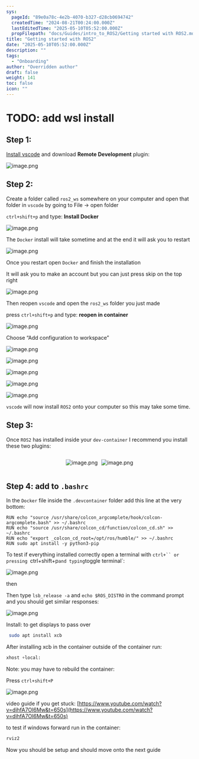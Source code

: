 ```yaml
---
sys:
  pageId: "89e0a78c-4e2b-4070-b327-d28cb0694742"
  createdTime: "2024-08-21T00:24:00.000Z"
  lastEditedTime: "2025-05-10T05:52:00.000Z"
  propFilepath: "docs/Guides/intro_to_ROS2/Getting started with ROS2.md"
title: "Getting started with ROS2"
date: "2025-05-10T05:52:00.000Z"
description: ""
tags:
  - "Onboarding"
author: "Overridden author"
draft: false
weight: 141
toc: false
icon: ""
---
```


# TODO: add wsl install

## Step 1:

[Install vscode](https://code.visualstudio.com/download) and download **Remote Development** plugin:

![image.png](https://prod-files-secure.s3.us-west-2.amazonaws.com/d518164a-d88e-44d1-a4ee-3adb3bd8bce0/efb52993-1881-4a40-b95e-6f020334f022/image.png?X-Amz-Algorithm=AWS4-HMAC-SHA256&X-Amz-Content-Sha256=UNSIGNED-PAYLOAD&X-Amz-Credential=ASIAZI2LB466YZY5RTWB%2F20250618%2Fus-west-2%2Fs3%2Faws4_request&X-Amz-Date=20250618T190709Z&X-Amz-Expires=3600&X-Amz-Security-Token=IQoJb3JpZ2luX2VjEKr%2F%2F%2F%2F%2F%2F%2F%2F%2F%2FwEaCXVzLXdlc3QtMiJHMEUCIDzkWK3UgfP17NWVr372eIf2a5Uh%2BRlyqbXDAzGX75VdAiEA6SO149MfKwXjriWLOS5IhcQeLkkpEcA9UnDhooG9GC8qiAQIk%2F%2F%2F%2F%2F%2F%2F%2F%2F%2F%2FARAAGgw2Mzc0MjMxODM4MDUiDI%2BxxNjkU%2B4ItiutxircA0%2FiK%2F6p%2FEN0dbMmZ286ltKVdXEtMThnKszPJ6i7aPWRy1qvtg%2FwEe51B1BCMGNzkDYB9thIMr8JoyXCPinboyMMVZW6JP0B6yyz4wWThzONecNdUYiDmMzGHzXpxXyQN%2Btv88pXHzBkCYAKndVZrj8ws7tF%2BM%2FE%2FtsZ6yxYTcKNpz5xCfcrIqEEB4Z687Rhs6z4%2B4zlGwRbdMBQwcA4289%2F7uIagN1MqGcmwOr1wufV%2B4DBh99V8MUE4DdM9%2F1GeJRwkH1fpp6rTzZ8fjsLg0dghzzdom7jL%2BLSFdXVqfacUKaei5gzPNi40HTOD7Sz4cHlGT0MmujTsxJZtkpp9ePYzfINH51k7JetNIphMLSrqZr99TvuGVWdOV3T8LoIk4IeaWDrzjcSzKNIcUEtqcv08Nmc1iHJ25QcIPMjtepgZkUX%2FsAK%2Fw27Ts7sKZZIwXeTxsiWDPP5YH%2FDlhB%2BJ0uwfEEYdl3iKbOFQsDEFhVywcLa9G3w%2FFzBZ7vTwqfqMYZPlKlcnN%2F7HaQEC1jda4jSnJBeSS9l0UFTTkRVVMLAD%2F0G83NF%2F%2FhkGwOxteBCtULMDawakJ4ZEwOoMgIGiSu8dwabWTXCYxGIRoOFEwfdWMS1mcdymtdCLLfOMNf7y8IGOqUBJAeRJA5IkI%2BYfPpDMXIgzk%2BwGxK2SkCpC%2F%2BRJJLKwF899XOOp7YcLi25YhN%2FUfGVppJ1hzNbtxZz%2BDb98OYdLaX%2FzEHLd30WtHcjuxEBnXzqmRQbPDs7iqkkeYBPCOWNzcW5lVkiWpSgRZ%2FrxXtk8rJ%2B4k28Q61NX7Y16Ny563jyBb7pl2BewyXY1DQvC6vbcPMTT3PhItV5GlYGxffmq7KtkCUD&X-Amz-Signature=da086b7077cd619b213cdc0df9ee64413545aa34de8cdf285bf0cf9d52de835a&X-Amz-SignedHeaders=host&x-amz-checksum-mode=ENABLED&x-id=GetObject)

## Step 2:

Create a folder called `ros2_ws` somewhere on your computer and open that folder in `vscode` by going to File → open folder 

`ctrl+shift+p` and type: **Install Docker**

![image.png](https://prod-files-secure.s3.us-west-2.amazonaws.com/d518164a-d88e-44d1-a4ee-3adb3bd8bce0/2269dc0e-1cd5-47ff-bceb-c04ad9b2eab0/image.png?X-Amz-Algorithm=AWS4-HMAC-SHA256&X-Amz-Content-Sha256=UNSIGNED-PAYLOAD&X-Amz-Credential=ASIAZI2LB466YZY5RTWB%2F20250618%2Fus-west-2%2Fs3%2Faws4_request&X-Amz-Date=20250618T190709Z&X-Amz-Expires=3600&X-Amz-Security-Token=IQoJb3JpZ2luX2VjEKr%2F%2F%2F%2F%2F%2F%2F%2F%2F%2FwEaCXVzLXdlc3QtMiJHMEUCIDzkWK3UgfP17NWVr372eIf2a5Uh%2BRlyqbXDAzGX75VdAiEA6SO149MfKwXjriWLOS5IhcQeLkkpEcA9UnDhooG9GC8qiAQIk%2F%2F%2F%2F%2F%2F%2F%2F%2F%2F%2FARAAGgw2Mzc0MjMxODM4MDUiDI%2BxxNjkU%2B4ItiutxircA0%2FiK%2F6p%2FEN0dbMmZ286ltKVdXEtMThnKszPJ6i7aPWRy1qvtg%2FwEe51B1BCMGNzkDYB9thIMr8JoyXCPinboyMMVZW6JP0B6yyz4wWThzONecNdUYiDmMzGHzXpxXyQN%2Btv88pXHzBkCYAKndVZrj8ws7tF%2BM%2FE%2FtsZ6yxYTcKNpz5xCfcrIqEEB4Z687Rhs6z4%2B4zlGwRbdMBQwcA4289%2F7uIagN1MqGcmwOr1wufV%2B4DBh99V8MUE4DdM9%2F1GeJRwkH1fpp6rTzZ8fjsLg0dghzzdom7jL%2BLSFdXVqfacUKaei5gzPNi40HTOD7Sz4cHlGT0MmujTsxJZtkpp9ePYzfINH51k7JetNIphMLSrqZr99TvuGVWdOV3T8LoIk4IeaWDrzjcSzKNIcUEtqcv08Nmc1iHJ25QcIPMjtepgZkUX%2FsAK%2Fw27Ts7sKZZIwXeTxsiWDPP5YH%2FDlhB%2BJ0uwfEEYdl3iKbOFQsDEFhVywcLa9G3w%2FFzBZ7vTwqfqMYZPlKlcnN%2F7HaQEC1jda4jSnJBeSS9l0UFTTkRVVMLAD%2F0G83NF%2F%2FhkGwOxteBCtULMDawakJ4ZEwOoMgIGiSu8dwabWTXCYxGIRoOFEwfdWMS1mcdymtdCLLfOMNf7y8IGOqUBJAeRJA5IkI%2BYfPpDMXIgzk%2BwGxK2SkCpC%2F%2BRJJLKwF899XOOp7YcLi25YhN%2FUfGVppJ1hzNbtxZz%2BDb98OYdLaX%2FzEHLd30WtHcjuxEBnXzqmRQbPDs7iqkkeYBPCOWNzcW5lVkiWpSgRZ%2FrxXtk8rJ%2B4k28Q61NX7Y16Ny563jyBb7pl2BewyXY1DQvC6vbcPMTT3PhItV5GlYGxffmq7KtkCUD&X-Amz-Signature=671e7e66dab424dc01911c944fefcbaa0ac231b8445fc49da5fc31d7b15b0fff&X-Amz-SignedHeaders=host&x-amz-checksum-mode=ENABLED&x-id=GetObject)

The `Docker` install will take sometime and at the end it will ask you to restart

![image.png](https://prod-files-secure.s3.us-west-2.amazonaws.com/d518164a-d88e-44d1-a4ee-3adb3bd8bce0/ed233f78-be33-4b1f-b89c-9c346c0e961e/image.png?X-Amz-Algorithm=AWS4-HMAC-SHA256&X-Amz-Content-Sha256=UNSIGNED-PAYLOAD&X-Amz-Credential=ASIAZI2LB466YZY5RTWB%2F20250618%2Fus-west-2%2Fs3%2Faws4_request&X-Amz-Date=20250618T190709Z&X-Amz-Expires=3600&X-Amz-Security-Token=IQoJb3JpZ2luX2VjEKr%2F%2F%2F%2F%2F%2F%2F%2F%2F%2FwEaCXVzLXdlc3QtMiJHMEUCIDzkWK3UgfP17NWVr372eIf2a5Uh%2BRlyqbXDAzGX75VdAiEA6SO149MfKwXjriWLOS5IhcQeLkkpEcA9UnDhooG9GC8qiAQIk%2F%2F%2F%2F%2F%2F%2F%2F%2F%2F%2FARAAGgw2Mzc0MjMxODM4MDUiDI%2BxxNjkU%2B4ItiutxircA0%2FiK%2F6p%2FEN0dbMmZ286ltKVdXEtMThnKszPJ6i7aPWRy1qvtg%2FwEe51B1BCMGNzkDYB9thIMr8JoyXCPinboyMMVZW6JP0B6yyz4wWThzONecNdUYiDmMzGHzXpxXyQN%2Btv88pXHzBkCYAKndVZrj8ws7tF%2BM%2FE%2FtsZ6yxYTcKNpz5xCfcrIqEEB4Z687Rhs6z4%2B4zlGwRbdMBQwcA4289%2F7uIagN1MqGcmwOr1wufV%2B4DBh99V8MUE4DdM9%2F1GeJRwkH1fpp6rTzZ8fjsLg0dghzzdom7jL%2BLSFdXVqfacUKaei5gzPNi40HTOD7Sz4cHlGT0MmujTsxJZtkpp9ePYzfINH51k7JetNIphMLSrqZr99TvuGVWdOV3T8LoIk4IeaWDrzjcSzKNIcUEtqcv08Nmc1iHJ25QcIPMjtepgZkUX%2FsAK%2Fw27Ts7sKZZIwXeTxsiWDPP5YH%2FDlhB%2BJ0uwfEEYdl3iKbOFQsDEFhVywcLa9G3w%2FFzBZ7vTwqfqMYZPlKlcnN%2F7HaQEC1jda4jSnJBeSS9l0UFTTkRVVMLAD%2F0G83NF%2F%2FhkGwOxteBCtULMDawakJ4ZEwOoMgIGiSu8dwabWTXCYxGIRoOFEwfdWMS1mcdymtdCLLfOMNf7y8IGOqUBJAeRJA5IkI%2BYfPpDMXIgzk%2BwGxK2SkCpC%2F%2BRJJLKwF899XOOp7YcLi25YhN%2FUfGVppJ1hzNbtxZz%2BDb98OYdLaX%2FzEHLd30WtHcjuxEBnXzqmRQbPDs7iqkkeYBPCOWNzcW5lVkiWpSgRZ%2FrxXtk8rJ%2B4k28Q61NX7Y16Ny563jyBb7pl2BewyXY1DQvC6vbcPMTT3PhItV5GlYGxffmq7KtkCUD&X-Amz-Signature=d428f936e4c1df57aad08dbdac57e8ea899a8868801e0d175fee11c089f86512&X-Amz-SignedHeaders=host&x-amz-checksum-mode=ENABLED&x-id=GetObject)

Once you restart open `Docker` and finish the installation

It will ask you to make an account but you can just press skip on the top right

![image.png](https://prod-files-secure.s3.us-west-2.amazonaws.com/d518164a-d88e-44d1-a4ee-3adb3bd8bce0/21010ad9-1659-4fd9-9f59-9932a09b2a3d/image.png?X-Amz-Algorithm=AWS4-HMAC-SHA256&X-Amz-Content-Sha256=UNSIGNED-PAYLOAD&X-Amz-Credential=ASIAZI2LB466YZY5RTWB%2F20250618%2Fus-west-2%2Fs3%2Faws4_request&X-Amz-Date=20250618T190709Z&X-Amz-Expires=3600&X-Amz-Security-Token=IQoJb3JpZ2luX2VjEKr%2F%2F%2F%2F%2F%2F%2F%2F%2F%2FwEaCXVzLXdlc3QtMiJHMEUCIDzkWK3UgfP17NWVr372eIf2a5Uh%2BRlyqbXDAzGX75VdAiEA6SO149MfKwXjriWLOS5IhcQeLkkpEcA9UnDhooG9GC8qiAQIk%2F%2F%2F%2F%2F%2F%2F%2F%2F%2F%2FARAAGgw2Mzc0MjMxODM4MDUiDI%2BxxNjkU%2B4ItiutxircA0%2FiK%2F6p%2FEN0dbMmZ286ltKVdXEtMThnKszPJ6i7aPWRy1qvtg%2FwEe51B1BCMGNzkDYB9thIMr8JoyXCPinboyMMVZW6JP0B6yyz4wWThzONecNdUYiDmMzGHzXpxXyQN%2Btv88pXHzBkCYAKndVZrj8ws7tF%2BM%2FE%2FtsZ6yxYTcKNpz5xCfcrIqEEB4Z687Rhs6z4%2B4zlGwRbdMBQwcA4289%2F7uIagN1MqGcmwOr1wufV%2B4DBh99V8MUE4DdM9%2F1GeJRwkH1fpp6rTzZ8fjsLg0dghzzdom7jL%2BLSFdXVqfacUKaei5gzPNi40HTOD7Sz4cHlGT0MmujTsxJZtkpp9ePYzfINH51k7JetNIphMLSrqZr99TvuGVWdOV3T8LoIk4IeaWDrzjcSzKNIcUEtqcv08Nmc1iHJ25QcIPMjtepgZkUX%2FsAK%2Fw27Ts7sKZZIwXeTxsiWDPP5YH%2FDlhB%2BJ0uwfEEYdl3iKbOFQsDEFhVywcLa9G3w%2FFzBZ7vTwqfqMYZPlKlcnN%2F7HaQEC1jda4jSnJBeSS9l0UFTTkRVVMLAD%2F0G83NF%2F%2FhkGwOxteBCtULMDawakJ4ZEwOoMgIGiSu8dwabWTXCYxGIRoOFEwfdWMS1mcdymtdCLLfOMNf7y8IGOqUBJAeRJA5IkI%2BYfPpDMXIgzk%2BwGxK2SkCpC%2F%2BRJJLKwF899XOOp7YcLi25YhN%2FUfGVppJ1hzNbtxZz%2BDb98OYdLaX%2FzEHLd30WtHcjuxEBnXzqmRQbPDs7iqkkeYBPCOWNzcW5lVkiWpSgRZ%2FrxXtk8rJ%2B4k28Q61NX7Y16Ny563jyBb7pl2BewyXY1DQvC6vbcPMTT3PhItV5GlYGxffmq7KtkCUD&X-Amz-Signature=fcb52e1d72497ff77de750f3cd4c713bea3e0cca9564a4da961300047580233c&X-Amz-SignedHeaders=host&x-amz-checksum-mode=ENABLED&x-id=GetObject)

Then reopen `vscode` and open the `ros2_ws` folder you just made

press `ctrl+shift+p` and type: **reopen in container**

![image.png](https://prod-files-secure.s3.us-west-2.amazonaws.com/d518164a-d88e-44d1-a4ee-3adb3bd8bce0/4e93b8c2-41ad-488c-8095-c74205196118/image.png?X-Amz-Algorithm=AWS4-HMAC-SHA256&X-Amz-Content-Sha256=UNSIGNED-PAYLOAD&X-Amz-Credential=ASIAZI2LB466YZY5RTWB%2F20250618%2Fus-west-2%2Fs3%2Faws4_request&X-Amz-Date=20250618T190709Z&X-Amz-Expires=3600&X-Amz-Security-Token=IQoJb3JpZ2luX2VjEKr%2F%2F%2F%2F%2F%2F%2F%2F%2F%2FwEaCXVzLXdlc3QtMiJHMEUCIDzkWK3UgfP17NWVr372eIf2a5Uh%2BRlyqbXDAzGX75VdAiEA6SO149MfKwXjriWLOS5IhcQeLkkpEcA9UnDhooG9GC8qiAQIk%2F%2F%2F%2F%2F%2F%2F%2F%2F%2F%2FARAAGgw2Mzc0MjMxODM4MDUiDI%2BxxNjkU%2B4ItiutxircA0%2FiK%2F6p%2FEN0dbMmZ286ltKVdXEtMThnKszPJ6i7aPWRy1qvtg%2FwEe51B1BCMGNzkDYB9thIMr8JoyXCPinboyMMVZW6JP0B6yyz4wWThzONecNdUYiDmMzGHzXpxXyQN%2Btv88pXHzBkCYAKndVZrj8ws7tF%2BM%2FE%2FtsZ6yxYTcKNpz5xCfcrIqEEB4Z687Rhs6z4%2B4zlGwRbdMBQwcA4289%2F7uIagN1MqGcmwOr1wufV%2B4DBh99V8MUE4DdM9%2F1GeJRwkH1fpp6rTzZ8fjsLg0dghzzdom7jL%2BLSFdXVqfacUKaei5gzPNi40HTOD7Sz4cHlGT0MmujTsxJZtkpp9ePYzfINH51k7JetNIphMLSrqZr99TvuGVWdOV3T8LoIk4IeaWDrzjcSzKNIcUEtqcv08Nmc1iHJ25QcIPMjtepgZkUX%2FsAK%2Fw27Ts7sKZZIwXeTxsiWDPP5YH%2FDlhB%2BJ0uwfEEYdl3iKbOFQsDEFhVywcLa9G3w%2FFzBZ7vTwqfqMYZPlKlcnN%2F7HaQEC1jda4jSnJBeSS9l0UFTTkRVVMLAD%2F0G83NF%2F%2FhkGwOxteBCtULMDawakJ4ZEwOoMgIGiSu8dwabWTXCYxGIRoOFEwfdWMS1mcdymtdCLLfOMNf7y8IGOqUBJAeRJA5IkI%2BYfPpDMXIgzk%2BwGxK2SkCpC%2F%2BRJJLKwF899XOOp7YcLi25YhN%2FUfGVppJ1hzNbtxZz%2BDb98OYdLaX%2FzEHLd30WtHcjuxEBnXzqmRQbPDs7iqkkeYBPCOWNzcW5lVkiWpSgRZ%2FrxXtk8rJ%2B4k28Q61NX7Y16Ny563jyBb7pl2BewyXY1DQvC6vbcPMTT3PhItV5GlYGxffmq7KtkCUD&X-Amz-Signature=91187b2a8fbb4d233418e2476c81430c6ec35556736f142ad9295459e41eccb1&X-Amz-SignedHeaders=host&x-amz-checksum-mode=ENABLED&x-id=GetObject)

Choose “Add configuration to workspace”

![image.png](https://prod-files-secure.s3.us-west-2.amazonaws.com/d518164a-d88e-44d1-a4ee-3adb3bd8bce0/9560b282-5060-4989-ba37-97e7b2c22476/image.png?X-Amz-Algorithm=AWS4-HMAC-SHA256&X-Amz-Content-Sha256=UNSIGNED-PAYLOAD&X-Amz-Credential=ASIAZI2LB466YZY5RTWB%2F20250618%2Fus-west-2%2Fs3%2Faws4_request&X-Amz-Date=20250618T190709Z&X-Amz-Expires=3600&X-Amz-Security-Token=IQoJb3JpZ2luX2VjEKr%2F%2F%2F%2F%2F%2F%2F%2F%2F%2FwEaCXVzLXdlc3QtMiJHMEUCIDzkWK3UgfP17NWVr372eIf2a5Uh%2BRlyqbXDAzGX75VdAiEA6SO149MfKwXjriWLOS5IhcQeLkkpEcA9UnDhooG9GC8qiAQIk%2F%2F%2F%2F%2F%2F%2F%2F%2F%2F%2FARAAGgw2Mzc0MjMxODM4MDUiDI%2BxxNjkU%2B4ItiutxircA0%2FiK%2F6p%2FEN0dbMmZ286ltKVdXEtMThnKszPJ6i7aPWRy1qvtg%2FwEe51B1BCMGNzkDYB9thIMr8JoyXCPinboyMMVZW6JP0B6yyz4wWThzONecNdUYiDmMzGHzXpxXyQN%2Btv88pXHzBkCYAKndVZrj8ws7tF%2BM%2FE%2FtsZ6yxYTcKNpz5xCfcrIqEEB4Z687Rhs6z4%2B4zlGwRbdMBQwcA4289%2F7uIagN1MqGcmwOr1wufV%2B4DBh99V8MUE4DdM9%2F1GeJRwkH1fpp6rTzZ8fjsLg0dghzzdom7jL%2BLSFdXVqfacUKaei5gzPNi40HTOD7Sz4cHlGT0MmujTsxJZtkpp9ePYzfINH51k7JetNIphMLSrqZr99TvuGVWdOV3T8LoIk4IeaWDrzjcSzKNIcUEtqcv08Nmc1iHJ25QcIPMjtepgZkUX%2FsAK%2Fw27Ts7sKZZIwXeTxsiWDPP5YH%2FDlhB%2BJ0uwfEEYdl3iKbOFQsDEFhVywcLa9G3w%2FFzBZ7vTwqfqMYZPlKlcnN%2F7HaQEC1jda4jSnJBeSS9l0UFTTkRVVMLAD%2F0G83NF%2F%2FhkGwOxteBCtULMDawakJ4ZEwOoMgIGiSu8dwabWTXCYxGIRoOFEwfdWMS1mcdymtdCLLfOMNf7y8IGOqUBJAeRJA5IkI%2BYfPpDMXIgzk%2BwGxK2SkCpC%2F%2BRJJLKwF899XOOp7YcLi25YhN%2FUfGVppJ1hzNbtxZz%2BDb98OYdLaX%2FzEHLd30WtHcjuxEBnXzqmRQbPDs7iqkkeYBPCOWNzcW5lVkiWpSgRZ%2FrxXtk8rJ%2B4k28Q61NX7Y16Ny563jyBb7pl2BewyXY1DQvC6vbcPMTT3PhItV5GlYGxffmq7KtkCUD&X-Amz-Signature=6b51a1c242c0ed9ce473e0db027c4ac61e9834a1787202b3843c3ee8928d689a&X-Amz-SignedHeaders=host&x-amz-checksum-mode=ENABLED&x-id=GetObject)

![image.png](https://prod-files-secure.s3.us-west-2.amazonaws.com/d518164a-d88e-44d1-a4ee-3adb3bd8bce0/2ee63f81-886b-48e8-a553-dc6e5eac99e4/image.png?X-Amz-Algorithm=AWS4-HMAC-SHA256&X-Amz-Content-Sha256=UNSIGNED-PAYLOAD&X-Amz-Credential=ASIAZI2LB466YZY5RTWB%2F20250618%2Fus-west-2%2Fs3%2Faws4_request&X-Amz-Date=20250618T190709Z&X-Amz-Expires=3600&X-Amz-Security-Token=IQoJb3JpZ2luX2VjEKr%2F%2F%2F%2F%2F%2F%2F%2F%2F%2FwEaCXVzLXdlc3QtMiJHMEUCIDzkWK3UgfP17NWVr372eIf2a5Uh%2BRlyqbXDAzGX75VdAiEA6SO149MfKwXjriWLOS5IhcQeLkkpEcA9UnDhooG9GC8qiAQIk%2F%2F%2F%2F%2F%2F%2F%2F%2F%2F%2FARAAGgw2Mzc0MjMxODM4MDUiDI%2BxxNjkU%2B4ItiutxircA0%2FiK%2F6p%2FEN0dbMmZ286ltKVdXEtMThnKszPJ6i7aPWRy1qvtg%2FwEe51B1BCMGNzkDYB9thIMr8JoyXCPinboyMMVZW6JP0B6yyz4wWThzONecNdUYiDmMzGHzXpxXyQN%2Btv88pXHzBkCYAKndVZrj8ws7tF%2BM%2FE%2FtsZ6yxYTcKNpz5xCfcrIqEEB4Z687Rhs6z4%2B4zlGwRbdMBQwcA4289%2F7uIagN1MqGcmwOr1wufV%2B4DBh99V8MUE4DdM9%2F1GeJRwkH1fpp6rTzZ8fjsLg0dghzzdom7jL%2BLSFdXVqfacUKaei5gzPNi40HTOD7Sz4cHlGT0MmujTsxJZtkpp9ePYzfINH51k7JetNIphMLSrqZr99TvuGVWdOV3T8LoIk4IeaWDrzjcSzKNIcUEtqcv08Nmc1iHJ25QcIPMjtepgZkUX%2FsAK%2Fw27Ts7sKZZIwXeTxsiWDPP5YH%2FDlhB%2BJ0uwfEEYdl3iKbOFQsDEFhVywcLa9G3w%2FFzBZ7vTwqfqMYZPlKlcnN%2F7HaQEC1jda4jSnJBeSS9l0UFTTkRVVMLAD%2F0G83NF%2F%2FhkGwOxteBCtULMDawakJ4ZEwOoMgIGiSu8dwabWTXCYxGIRoOFEwfdWMS1mcdymtdCLLfOMNf7y8IGOqUBJAeRJA5IkI%2BYfPpDMXIgzk%2BwGxK2SkCpC%2F%2BRJJLKwF899XOOp7YcLi25YhN%2FUfGVppJ1hzNbtxZz%2BDb98OYdLaX%2FzEHLd30WtHcjuxEBnXzqmRQbPDs7iqkkeYBPCOWNzcW5lVkiWpSgRZ%2FrxXtk8rJ%2B4k28Q61NX7Y16Ny563jyBb7pl2BewyXY1DQvC6vbcPMTT3PhItV5GlYGxffmq7KtkCUD&X-Amz-Signature=d3003bd344a0e27e08c5ab208197090b72a3a8d5286fb9af82b76ba3e1dcd06d&X-Amz-SignedHeaders=host&x-amz-checksum-mode=ENABLED&x-id=GetObject)

![image.png](https://prod-files-secure.s3.us-west-2.amazonaws.com/d518164a-d88e-44d1-a4ee-3adb3bd8bce0/ae1580b2-b048-407e-aed9-b584224a7a04/image.png?X-Amz-Algorithm=AWS4-HMAC-SHA256&X-Amz-Content-Sha256=UNSIGNED-PAYLOAD&X-Amz-Credential=ASIAZI2LB466YZY5RTWB%2F20250618%2Fus-west-2%2Fs3%2Faws4_request&X-Amz-Date=20250618T190709Z&X-Amz-Expires=3600&X-Amz-Security-Token=IQoJb3JpZ2luX2VjEKr%2F%2F%2F%2F%2F%2F%2F%2F%2F%2FwEaCXVzLXdlc3QtMiJHMEUCIDzkWK3UgfP17NWVr372eIf2a5Uh%2BRlyqbXDAzGX75VdAiEA6SO149MfKwXjriWLOS5IhcQeLkkpEcA9UnDhooG9GC8qiAQIk%2F%2F%2F%2F%2F%2F%2F%2F%2F%2F%2FARAAGgw2Mzc0MjMxODM4MDUiDI%2BxxNjkU%2B4ItiutxircA0%2FiK%2F6p%2FEN0dbMmZ286ltKVdXEtMThnKszPJ6i7aPWRy1qvtg%2FwEe51B1BCMGNzkDYB9thIMr8JoyXCPinboyMMVZW6JP0B6yyz4wWThzONecNdUYiDmMzGHzXpxXyQN%2Btv88pXHzBkCYAKndVZrj8ws7tF%2BM%2FE%2FtsZ6yxYTcKNpz5xCfcrIqEEB4Z687Rhs6z4%2B4zlGwRbdMBQwcA4289%2F7uIagN1MqGcmwOr1wufV%2B4DBh99V8MUE4DdM9%2F1GeJRwkH1fpp6rTzZ8fjsLg0dghzzdom7jL%2BLSFdXVqfacUKaei5gzPNi40HTOD7Sz4cHlGT0MmujTsxJZtkpp9ePYzfINH51k7JetNIphMLSrqZr99TvuGVWdOV3T8LoIk4IeaWDrzjcSzKNIcUEtqcv08Nmc1iHJ25QcIPMjtepgZkUX%2FsAK%2Fw27Ts7sKZZIwXeTxsiWDPP5YH%2FDlhB%2BJ0uwfEEYdl3iKbOFQsDEFhVywcLa9G3w%2FFzBZ7vTwqfqMYZPlKlcnN%2F7HaQEC1jda4jSnJBeSS9l0UFTTkRVVMLAD%2F0G83NF%2F%2FhkGwOxteBCtULMDawakJ4ZEwOoMgIGiSu8dwabWTXCYxGIRoOFEwfdWMS1mcdymtdCLLfOMNf7y8IGOqUBJAeRJA5IkI%2BYfPpDMXIgzk%2BwGxK2SkCpC%2F%2BRJJLKwF899XOOp7YcLi25YhN%2FUfGVppJ1hzNbtxZz%2BDb98OYdLaX%2FzEHLd30WtHcjuxEBnXzqmRQbPDs7iqkkeYBPCOWNzcW5lVkiWpSgRZ%2FrxXtk8rJ%2B4k28Q61NX7Y16Ny563jyBb7pl2BewyXY1DQvC6vbcPMTT3PhItV5GlYGxffmq7KtkCUD&X-Amz-Signature=cf7ebdf364b9748da107e385e0619f91177c9f9013005ada7156535245e5866b&X-Amz-SignedHeaders=host&x-amz-checksum-mode=ENABLED&x-id=GetObject)

![image.png](https://prod-files-secure.s3.us-west-2.amazonaws.com/d518164a-d88e-44d1-a4ee-3adb3bd8bce0/53255b28-f75e-430f-b9e3-c0ac8577e42b/image.png?X-Amz-Algorithm=AWS4-HMAC-SHA256&X-Amz-Content-Sha256=UNSIGNED-PAYLOAD&X-Amz-Credential=ASIAZI2LB466YZY5RTWB%2F20250618%2Fus-west-2%2Fs3%2Faws4_request&X-Amz-Date=20250618T190709Z&X-Amz-Expires=3600&X-Amz-Security-Token=IQoJb3JpZ2luX2VjEKr%2F%2F%2F%2F%2F%2F%2F%2F%2F%2FwEaCXVzLXdlc3QtMiJHMEUCIDzkWK3UgfP17NWVr372eIf2a5Uh%2BRlyqbXDAzGX75VdAiEA6SO149MfKwXjriWLOS5IhcQeLkkpEcA9UnDhooG9GC8qiAQIk%2F%2F%2F%2F%2F%2F%2F%2F%2F%2F%2FARAAGgw2Mzc0MjMxODM4MDUiDI%2BxxNjkU%2B4ItiutxircA0%2FiK%2F6p%2FEN0dbMmZ286ltKVdXEtMThnKszPJ6i7aPWRy1qvtg%2FwEe51B1BCMGNzkDYB9thIMr8JoyXCPinboyMMVZW6JP0B6yyz4wWThzONecNdUYiDmMzGHzXpxXyQN%2Btv88pXHzBkCYAKndVZrj8ws7tF%2BM%2FE%2FtsZ6yxYTcKNpz5xCfcrIqEEB4Z687Rhs6z4%2B4zlGwRbdMBQwcA4289%2F7uIagN1MqGcmwOr1wufV%2B4DBh99V8MUE4DdM9%2F1GeJRwkH1fpp6rTzZ8fjsLg0dghzzdom7jL%2BLSFdXVqfacUKaei5gzPNi40HTOD7Sz4cHlGT0MmujTsxJZtkpp9ePYzfINH51k7JetNIphMLSrqZr99TvuGVWdOV3T8LoIk4IeaWDrzjcSzKNIcUEtqcv08Nmc1iHJ25QcIPMjtepgZkUX%2FsAK%2Fw27Ts7sKZZIwXeTxsiWDPP5YH%2FDlhB%2BJ0uwfEEYdl3iKbOFQsDEFhVywcLa9G3w%2FFzBZ7vTwqfqMYZPlKlcnN%2F7HaQEC1jda4jSnJBeSS9l0UFTTkRVVMLAD%2F0G83NF%2F%2FhkGwOxteBCtULMDawakJ4ZEwOoMgIGiSu8dwabWTXCYxGIRoOFEwfdWMS1mcdymtdCLLfOMNf7y8IGOqUBJAeRJA5IkI%2BYfPpDMXIgzk%2BwGxK2SkCpC%2F%2BRJJLKwF899XOOp7YcLi25YhN%2FUfGVppJ1hzNbtxZz%2BDb98OYdLaX%2FzEHLd30WtHcjuxEBnXzqmRQbPDs7iqkkeYBPCOWNzcW5lVkiWpSgRZ%2FrxXtk8rJ%2B4k28Q61NX7Y16Ny563jyBb7pl2BewyXY1DQvC6vbcPMTT3PhItV5GlYGxffmq7KtkCUD&X-Amz-Signature=b6b46b8affcec3bca5274eaac21637be1773fd73c2e5e47bdfd8ee9db8f0e163&X-Amz-SignedHeaders=host&x-amz-checksum-mode=ENABLED&x-id=GetObject)

![image.png](https://prod-files-secure.s3.us-west-2.amazonaws.com/d518164a-d88e-44d1-a4ee-3adb3bd8bce0/7c562767-5af9-4ffb-97d1-327bcdf4ee00/image.png?X-Amz-Algorithm=AWS4-HMAC-SHA256&X-Amz-Content-Sha256=UNSIGNED-PAYLOAD&X-Amz-Credential=ASIAZI2LB466YZY5RTWB%2F20250618%2Fus-west-2%2Fs3%2Faws4_request&X-Amz-Date=20250618T190709Z&X-Amz-Expires=3600&X-Amz-Security-Token=IQoJb3JpZ2luX2VjEKr%2F%2F%2F%2F%2F%2F%2F%2F%2F%2FwEaCXVzLXdlc3QtMiJHMEUCIDzkWK3UgfP17NWVr372eIf2a5Uh%2BRlyqbXDAzGX75VdAiEA6SO149MfKwXjriWLOS5IhcQeLkkpEcA9UnDhooG9GC8qiAQIk%2F%2F%2F%2F%2F%2F%2F%2F%2F%2F%2FARAAGgw2Mzc0MjMxODM4MDUiDI%2BxxNjkU%2B4ItiutxircA0%2FiK%2F6p%2FEN0dbMmZ286ltKVdXEtMThnKszPJ6i7aPWRy1qvtg%2FwEe51B1BCMGNzkDYB9thIMr8JoyXCPinboyMMVZW6JP0B6yyz4wWThzONecNdUYiDmMzGHzXpxXyQN%2Btv88pXHzBkCYAKndVZrj8ws7tF%2BM%2FE%2FtsZ6yxYTcKNpz5xCfcrIqEEB4Z687Rhs6z4%2B4zlGwRbdMBQwcA4289%2F7uIagN1MqGcmwOr1wufV%2B4DBh99V8MUE4DdM9%2F1GeJRwkH1fpp6rTzZ8fjsLg0dghzzdom7jL%2BLSFdXVqfacUKaei5gzPNi40HTOD7Sz4cHlGT0MmujTsxJZtkpp9ePYzfINH51k7JetNIphMLSrqZr99TvuGVWdOV3T8LoIk4IeaWDrzjcSzKNIcUEtqcv08Nmc1iHJ25QcIPMjtepgZkUX%2FsAK%2Fw27Ts7sKZZIwXeTxsiWDPP5YH%2FDlhB%2BJ0uwfEEYdl3iKbOFQsDEFhVywcLa9G3w%2FFzBZ7vTwqfqMYZPlKlcnN%2F7HaQEC1jda4jSnJBeSS9l0UFTTkRVVMLAD%2F0G83NF%2F%2FhkGwOxteBCtULMDawakJ4ZEwOoMgIGiSu8dwabWTXCYxGIRoOFEwfdWMS1mcdymtdCLLfOMNf7y8IGOqUBJAeRJA5IkI%2BYfPpDMXIgzk%2BwGxK2SkCpC%2F%2BRJJLKwF899XOOp7YcLi25YhN%2FUfGVppJ1hzNbtxZz%2BDb98OYdLaX%2FzEHLd30WtHcjuxEBnXzqmRQbPDs7iqkkeYBPCOWNzcW5lVkiWpSgRZ%2FrxXtk8rJ%2B4k28Q61NX7Y16Ny563jyBb7pl2BewyXY1DQvC6vbcPMTT3PhItV5GlYGxffmq7KtkCUD&X-Amz-Signature=fe7db49aa21181b13d6a60b5bc91b35a763c07b38e3e96f619b262b823cfd24a&X-Amz-SignedHeaders=host&x-amz-checksum-mode=ENABLED&x-id=GetObject)

`vscode` will now install `ROS2` onto your computer so this may take some time.

## Step 3:

Once `ROS2` has installed inside your `dev-container` I recommend you install these two plugins:

<div style="display: flex;flex-direction: row; column-gap:10px; max-width: 630px;justify-content: center;">
<div>

![image.png](https://prod-files-secure.s3.us-west-2.amazonaws.com/d518164a-d88e-44d1-a4ee-3adb3bd8bce0/3fc3d550-5a54-4ba1-ba6b-faa01cdb7369/image.png?X-Amz-Algorithm=AWS4-HMAC-SHA256&X-Amz-Content-Sha256=UNSIGNED-PAYLOAD&X-Amz-Credential=ASIAZI2LB4665J6RQT4T%2F20250618%2Fus-west-2%2Fs3%2Faws4_request&X-Amz-Date=20250618T190713Z&X-Amz-Expires=3600&X-Amz-Security-Token=IQoJb3JpZ2luX2VjEKr%2F%2F%2F%2F%2F%2F%2F%2F%2F%2FwEaCXVzLXdlc3QtMiJHMEUCIHyueAGBq0m1diEWuoobzx62AyzRjsQVb5Q2UJjKvl49AiEA2K1ukQPNq%2FTxoCnFnuacWoJmPakqGZFCpmWAJ03ORwQqiAQIk%2F%2F%2F%2F%2F%2F%2F%2F%2F%2F%2FARAAGgw2Mzc0MjMxODM4MDUiDM2k9zePeM2%2FXfkFnCrcA%2FbnMX0IW1qsP1msGaiE0SEYp0FsaDjazW9Vys7QPXmf9r9TYwhQS000rsGC07f1xSAAnHTwcOfWodUqHvsraPu8z%2B7fRQju1rnx8ZEr82Y4vR1HyIng6d%2BAMLLnplg4YMfuLxbPT0QMHT93x01yPxXPxv%2FC9eX97MDXOl7dIGFS0yWfIWwe%2B3fFM9c4g%2FinWW81AiNYP%2FmPW%2Bo%2BoBIl6uARHABVnIMzjMV8nvtRgfIuV0s0UitwkA8If7V6lBqlPX8kbtZiaUuO6Lw%2BKa%2FfFdaDw6xN5jY53yb4lsFIp1Dq9F5umh%2F4SJ5MpRrTD6gtUu%2BlPII2SoAv6XLGPileHvgXZsv%2B87ampg3Rdhar9yQNsjzDTKQ0h6umlZ4578dj%2BcoyJR3YHGpttNsZJgE355z8o7vr8xBtkJ2K4VguIjybzGNyj7gcTC%2FYp%2BaEu7f2jgBiZtG%2B%2Fonbj8ALMuBEk8LSCHjYjcSRup9R7Ru63nav2EAEnSx3kNVKWDJ4d8%2FBOLvhLSoKbZIPD5qvznZIDZUSHCPUGv3WxMSZ2VSh3me8%2FnmXMX7OlswwyRJoPyAoUZKRJ7f43FEcckkjrXuw%2BdaC10RhlW4wkbQQK0qk9s6HtHRDr08wKAVwVkdIMKv8y8IGOqUB%2BxGE5vXE3NnfMK2azasNSdcw2ao6lXHGim%2BwN3glIuHhYwab8myk7kE86Yu62THoOUmSVb4RKpqPaZqyLDQ%2F%2BPlYQEPGA1uoyHCRgk0gqLg%2FWYHxZdsSExOQpHVvNmRzDPuB8Q7FRcBY%2FmGlQvrIwsz6Y4BJJAj1GbRIZrPF7%2FVvxZ1gz6UoPpRjWAgn7Kp%2BMEeQ%2FE4O%2BOSsreDSW3m7jAFEPI4B&X-Amz-Signature=930b08aead044423adaac0f53412913cfb05e5e410045944bc782f5c19136cb6&X-Amz-SignedHeaders=host&x-amz-checksum-mode=ENABLED&x-id=GetObject)

</div>
<div>

![image.png](https://prod-files-secure.s3.us-west-2.amazonaws.com/d518164a-d88e-44d1-a4ee-3adb3bd8bce0/d994cc66-13c2-4093-a5a3-f84cf4601a82/image.png?X-Amz-Algorithm=AWS4-HMAC-SHA256&X-Amz-Content-Sha256=UNSIGNED-PAYLOAD&X-Amz-Credential=ASIAZI2LB466VF4NX7LO%2F20250618%2Fus-west-2%2Fs3%2Faws4_request&X-Amz-Date=20250618T190714Z&X-Amz-Expires=3600&X-Amz-Security-Token=IQoJb3JpZ2luX2VjEKr%2F%2F%2F%2F%2F%2F%2F%2F%2F%2FwEaCXVzLXdlc3QtMiJGMEQCIC6ojiottX1mR%2BrDtBMG953Ma3Zrf3XOsEvM6nqBLOhDAiBr2SX%2BNFrbqFC3Bmfvus6%2BMzPzGOsC3paqWvIMsu3WFCqIBAiT%2F%2F%2F%2F%2F%2F%2F%2F%2F%2F8BEAAaDDYzNzQyMzE4MzgwNSIM%2FNa0CmVbHb87DvouKtwDPDXNRhkRCHLDgBiHNeQq0i6mgc7GRRHg2TWpv1F3ADqfwjaeOZTORjhiscAvfaAy4DwWfoSlNh0ELcchdO%2B4NjiEBJ6%2BSHRF%2FMlG2QRxrQmYI6Xlse%2Ffqo82DqMN%2F9hEIRxK0q2rdxmXOYGI11fIgW2EM4G9J4Dg2%2Bb02qR7axGbvH9XflnXlX2faW8BHM88gf5I9zp3S%2Fmtr26eVQQY2TKmKwW0%2FQkWAmoPU9dFc55YtT%2Fy67MknnB%2BrFY3oZ9eiwOIWuV1tl7E7Mng7L0DOpqAMHjjeYQzholNfmgF%2Fcc4M8AoOujEtcEwjskNvxzoiULTQmscu%2FLPMjiOV8%2BeOlEXJ9XgmmVWl1mhvCNzRis89vfc2VnMqq0Cdy2tN71s8LtKPogVMT2Z38V%2Fvo%2FyKeQX2OZwbg4VlyRTRJaGcEL2g0FHI7kwHzpBNzbqv5lidmWhIjNJ2PfkaiVq7SCkJdJPMm3NG8xfz4RmJPYaZGwVc4a%2B6qnD3%2BB6DDDw2j7Nli2YzKUQbaEtf33rckEukFSaJrQrH%2FSgiZyPpHB4gcvVxQLf6L0KOmrs%2BE6lyqHxnia5sqYnrD3uCvbJD6%2F7q%2FHU6EdEecmi919gT84YKP2o7bbWcbaLyJ9yqncwvfvLwgY6pgEmGbkgwslFMWJ35VAEMq3rtN61HOY7UsJRqSjJj%2Fn6B6aelY%2FLizhIcle0nMmD%2BzQYIsibPzzYHprAz81pecdUDmJg%2Fg0wte1xZqCU15Drk0CVSc1iTzMEw%2BsqhGaqpxzpMXw%2BFuqXvws9J2CCnL7oEncR679BKxc1uaF0NIAcejpZw4DNLBv8O2LdZiop7YAFm6SxssVci0fnIpFwX6jnFWxGyanz&X-Amz-Signature=fd21bb845754cf19610c66a615c144c332fc99a2b2f653214143572fee5de4d6&X-Amz-SignedHeaders=host&x-amz-checksum-mode=ENABLED&x-id=GetObject)

</div>
</div>

## Step 4: add to `.bashrc`

In the `Docker` file inside the `.devcontainer` folder add this line at the very bottom: 

```docker
RUN echo "source /usr/share/colcon_argcomplete/hook/colcon-argcomplete.bash" >> ~/.bashrc
RUN echo "source /usr/share/colcon_cd/function/colcon_cd.sh" >> ~/.bashrc
RUN echo "export _colcon_cd_root=/opt/ros/humble/" >> ~/.bashrc
RUN sudo apt install -y python3-pip 
```

To test if everything installed correctly open a terminal with `ctrl+`` or pressing `ctrl+shift+p` and typing `toggle terminal`:

![image.png](https://prod-files-secure.s3.us-west-2.amazonaws.com/d518164a-d88e-44d1-a4ee-3adb3bd8bce0/6a4943d8-b04e-4c02-9a58-775f3384d1a5/image.png?X-Amz-Algorithm=AWS4-HMAC-SHA256&X-Amz-Content-Sha256=UNSIGNED-PAYLOAD&X-Amz-Credential=ASIAZI2LB466YZY5RTWB%2F20250618%2Fus-west-2%2Fs3%2Faws4_request&X-Amz-Date=20250618T190709Z&X-Amz-Expires=3600&X-Amz-Security-Token=IQoJb3JpZ2luX2VjEKr%2F%2F%2F%2F%2F%2F%2F%2F%2F%2FwEaCXVzLXdlc3QtMiJHMEUCIDzkWK3UgfP17NWVr372eIf2a5Uh%2BRlyqbXDAzGX75VdAiEA6SO149MfKwXjriWLOS5IhcQeLkkpEcA9UnDhooG9GC8qiAQIk%2F%2F%2F%2F%2F%2F%2F%2F%2F%2F%2FARAAGgw2Mzc0MjMxODM4MDUiDI%2BxxNjkU%2B4ItiutxircA0%2FiK%2F6p%2FEN0dbMmZ286ltKVdXEtMThnKszPJ6i7aPWRy1qvtg%2FwEe51B1BCMGNzkDYB9thIMr8JoyXCPinboyMMVZW6JP0B6yyz4wWThzONecNdUYiDmMzGHzXpxXyQN%2Btv88pXHzBkCYAKndVZrj8ws7tF%2BM%2FE%2FtsZ6yxYTcKNpz5xCfcrIqEEB4Z687Rhs6z4%2B4zlGwRbdMBQwcA4289%2F7uIagN1MqGcmwOr1wufV%2B4DBh99V8MUE4DdM9%2F1GeJRwkH1fpp6rTzZ8fjsLg0dghzzdom7jL%2BLSFdXVqfacUKaei5gzPNi40HTOD7Sz4cHlGT0MmujTsxJZtkpp9ePYzfINH51k7JetNIphMLSrqZr99TvuGVWdOV3T8LoIk4IeaWDrzjcSzKNIcUEtqcv08Nmc1iHJ25QcIPMjtepgZkUX%2FsAK%2Fw27Ts7sKZZIwXeTxsiWDPP5YH%2FDlhB%2BJ0uwfEEYdl3iKbOFQsDEFhVywcLa9G3w%2FFzBZ7vTwqfqMYZPlKlcnN%2F7HaQEC1jda4jSnJBeSS9l0UFTTkRVVMLAD%2F0G83NF%2F%2FhkGwOxteBCtULMDawakJ4ZEwOoMgIGiSu8dwabWTXCYxGIRoOFEwfdWMS1mcdymtdCLLfOMNf7y8IGOqUBJAeRJA5IkI%2BYfPpDMXIgzk%2BwGxK2SkCpC%2F%2BRJJLKwF899XOOp7YcLi25YhN%2FUfGVppJ1hzNbtxZz%2BDb98OYdLaX%2FzEHLd30WtHcjuxEBnXzqmRQbPDs7iqkkeYBPCOWNzcW5lVkiWpSgRZ%2FrxXtk8rJ%2B4k28Q61NX7Y16Ny563jyBb7pl2BewyXY1DQvC6vbcPMTT3PhItV5GlYGxffmq7KtkCUD&X-Amz-Signature=23b0ec80deff66caa46417719e437eaefcece5d1ee69f38252e4c6815cab13e1&X-Amz-SignedHeaders=host&x-amz-checksum-mode=ENABLED&x-id=GetObject)

then 

Then type `lsb_release -a` and `echo $ROS_DISTRO` in the command prompt and you should get similar responses:

![image.png](https://prod-files-secure.s3.us-west-2.amazonaws.com/d518164a-d88e-44d1-a4ee-3adb3bd8bce0/3e635dec-a805-4e85-8b9e-d000e5b71a4e/image.png?X-Amz-Algorithm=AWS4-HMAC-SHA256&X-Amz-Content-Sha256=UNSIGNED-PAYLOAD&X-Amz-Credential=ASIAZI2LB466YZY5RTWB%2F20250618%2Fus-west-2%2Fs3%2Faws4_request&X-Amz-Date=20250618T190709Z&X-Amz-Expires=3600&X-Amz-Security-Token=IQoJb3JpZ2luX2VjEKr%2F%2F%2F%2F%2F%2F%2F%2F%2F%2FwEaCXVzLXdlc3QtMiJHMEUCIDzkWK3UgfP17NWVr372eIf2a5Uh%2BRlyqbXDAzGX75VdAiEA6SO149MfKwXjriWLOS5IhcQeLkkpEcA9UnDhooG9GC8qiAQIk%2F%2F%2F%2F%2F%2F%2F%2F%2F%2F%2FARAAGgw2Mzc0MjMxODM4MDUiDI%2BxxNjkU%2B4ItiutxircA0%2FiK%2F6p%2FEN0dbMmZ286ltKVdXEtMThnKszPJ6i7aPWRy1qvtg%2FwEe51B1BCMGNzkDYB9thIMr8JoyXCPinboyMMVZW6JP0B6yyz4wWThzONecNdUYiDmMzGHzXpxXyQN%2Btv88pXHzBkCYAKndVZrj8ws7tF%2BM%2FE%2FtsZ6yxYTcKNpz5xCfcrIqEEB4Z687Rhs6z4%2B4zlGwRbdMBQwcA4289%2F7uIagN1MqGcmwOr1wufV%2B4DBh99V8MUE4DdM9%2F1GeJRwkH1fpp6rTzZ8fjsLg0dghzzdom7jL%2BLSFdXVqfacUKaei5gzPNi40HTOD7Sz4cHlGT0MmujTsxJZtkpp9ePYzfINH51k7JetNIphMLSrqZr99TvuGVWdOV3T8LoIk4IeaWDrzjcSzKNIcUEtqcv08Nmc1iHJ25QcIPMjtepgZkUX%2FsAK%2Fw27Ts7sKZZIwXeTxsiWDPP5YH%2FDlhB%2BJ0uwfEEYdl3iKbOFQsDEFhVywcLa9G3w%2FFzBZ7vTwqfqMYZPlKlcnN%2F7HaQEC1jda4jSnJBeSS9l0UFTTkRVVMLAD%2F0G83NF%2F%2FhkGwOxteBCtULMDawakJ4ZEwOoMgIGiSu8dwabWTXCYxGIRoOFEwfdWMS1mcdymtdCLLfOMNf7y8IGOqUBJAeRJA5IkI%2BYfPpDMXIgzk%2BwGxK2SkCpC%2F%2BRJJLKwF899XOOp7YcLi25YhN%2FUfGVppJ1hzNbtxZz%2BDb98OYdLaX%2FzEHLd30WtHcjuxEBnXzqmRQbPDs7iqkkeYBPCOWNzcW5lVkiWpSgRZ%2FrxXtk8rJ%2B4k28Q61NX7Y16Ny563jyBb7pl2BewyXY1DQvC6vbcPMTT3PhItV5GlYGxffmq7KtkCUD&X-Amz-Signature=4cefed92d4e3dd37d22e60273e719945b6b891005c32bf2381c53a1769473531&X-Amz-SignedHeaders=host&x-amz-checksum-mode=ENABLED&x-id=GetObject)

Install:  to get displays to pass over

```bash
 sudo apt install xcb
```

After installing xcb in the container outside of the container run:

```python
xhost +local:
```

Note: you may have to rebuild the container:

Press `ctrl+shift+P`

![image.png](https://prod-files-secure.s3.us-west-2.amazonaws.com/d518164a-d88e-44d1-a4ee-3adb3bd8bce0/6c2be660-2618-4c38-9c26-53554f7a0b7b/image.png?X-Amz-Algorithm=AWS4-HMAC-SHA256&X-Amz-Content-Sha256=UNSIGNED-PAYLOAD&X-Amz-Credential=ASIAZI2LB466YZY5RTWB%2F20250618%2Fus-west-2%2Fs3%2Faws4_request&X-Amz-Date=20250618T190709Z&X-Amz-Expires=3600&X-Amz-Security-Token=IQoJb3JpZ2luX2VjEKr%2F%2F%2F%2F%2F%2F%2F%2F%2F%2FwEaCXVzLXdlc3QtMiJHMEUCIDzkWK3UgfP17NWVr372eIf2a5Uh%2BRlyqbXDAzGX75VdAiEA6SO149MfKwXjriWLOS5IhcQeLkkpEcA9UnDhooG9GC8qiAQIk%2F%2F%2F%2F%2F%2F%2F%2F%2F%2F%2FARAAGgw2Mzc0MjMxODM4MDUiDI%2BxxNjkU%2B4ItiutxircA0%2FiK%2F6p%2FEN0dbMmZ286ltKVdXEtMThnKszPJ6i7aPWRy1qvtg%2FwEe51B1BCMGNzkDYB9thIMr8JoyXCPinboyMMVZW6JP0B6yyz4wWThzONecNdUYiDmMzGHzXpxXyQN%2Btv88pXHzBkCYAKndVZrj8ws7tF%2BM%2FE%2FtsZ6yxYTcKNpz5xCfcrIqEEB4Z687Rhs6z4%2B4zlGwRbdMBQwcA4289%2F7uIagN1MqGcmwOr1wufV%2B4DBh99V8MUE4DdM9%2F1GeJRwkH1fpp6rTzZ8fjsLg0dghzzdom7jL%2BLSFdXVqfacUKaei5gzPNi40HTOD7Sz4cHlGT0MmujTsxJZtkpp9ePYzfINH51k7JetNIphMLSrqZr99TvuGVWdOV3T8LoIk4IeaWDrzjcSzKNIcUEtqcv08Nmc1iHJ25QcIPMjtepgZkUX%2FsAK%2Fw27Ts7sKZZIwXeTxsiWDPP5YH%2FDlhB%2BJ0uwfEEYdl3iKbOFQsDEFhVywcLa9G3w%2FFzBZ7vTwqfqMYZPlKlcnN%2F7HaQEC1jda4jSnJBeSS9l0UFTTkRVVMLAD%2F0G83NF%2F%2FhkGwOxteBCtULMDawakJ4ZEwOoMgIGiSu8dwabWTXCYxGIRoOFEwfdWMS1mcdymtdCLLfOMNf7y8IGOqUBJAeRJA5IkI%2BYfPpDMXIgzk%2BwGxK2SkCpC%2F%2BRJJLKwF899XOOp7YcLi25YhN%2FUfGVppJ1hzNbtxZz%2BDb98OYdLaX%2FzEHLd30WtHcjuxEBnXzqmRQbPDs7iqkkeYBPCOWNzcW5lVkiWpSgRZ%2FrxXtk8rJ%2B4k28Q61NX7Y16Ny563jyBb7pl2BewyXY1DQvC6vbcPMTT3PhItV5GlYGxffmq7KtkCUD&X-Amz-Signature=f3acf7a97cf7c8f7d20a1f6331d9ba7c3b96a43cf43ad2272d596cdd1f82435d&X-Amz-SignedHeaders=host&x-amz-checksum-mode=ENABLED&x-id=GetObject)

video guide if you get stuck: [https://www.youtube.com/watch?v=dihfA7Ol6Mw&t=650s](https://www.youtube.com/watch?v=dihfA7Ol6Mw&t=650s)

to test if windows forward run in the container:

```bash
rviz2
```

Now you should be setup and should move onto the next guide 
